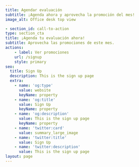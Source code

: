 ```yaml
---
title: Agendar evaluación
subtitle: ¡Agenda ahora y aprovecha la promoción del mes!
image_alt: Office desk top view

- section_id: call-to-action
type: section_cta
title: ¡Agenda tu evaluación ahora!
subtitle: Aprovecha las promociones de este mes.
actions:
    - label: Ver promociones
    url: /signup
    style: primary
seo:
  title: Sign Up
  description: This is the sign up page
  extra:
    - name: 'og:type'
      value: website
      keyName: property
    - name: 'og:title'
      value: Sign Up
      keyName: property
    - name: 'og:description'
      value: This is the sign up page
      keyName: property
    - name: 'twitter:card'
      value: summary_large_image
    - name: 'twitter:title'
      value: Sign Up
    - name: 'twitter:description'
      value: This is the sign up page
layout: page
---
```

